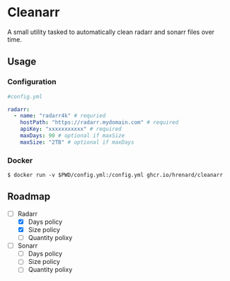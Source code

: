 # Cleanarr

A small utility tasked to automatically clean radarr and sonarr files over time.

## Usage

### Configuration

```yml
#config.yml

radarr:
  - name: "radarr4k" # requried
    hostPath: "https://radarr.mydomain.com" # required
    apiKey: "xxxxxxxxxxx" # required
    maxDays: 90 # optional if maxSize
    maxSize: "2TB" # optional if maxDays
```

### Docker

```shell
$ docker run -v $PWD/config.yml:/config.yml ghcr.io/hrenard/cleanarr
```

## Roadmap

- [ ] Radarr
  - [x] Days policy
  - [x] Size policy
  - [ ] Quantity polixy
- [ ] Sonarr
  - [ ] Days policy
  - [ ] Size policy
  - [ ] Quantity polixy
